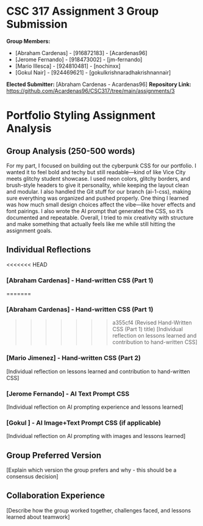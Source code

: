 # CSC 317 Assignment 3 Group Submission

**Group Members:**
- [Abraham Cardenas] - [916872183] - [Acardenas96]
- [Jerome Fernando] - [918473002] - [jm-fernando]
- [Mario Illesca] - [924810481] - [nochinxx]
- [Gokul Nair] - [924469621] - [gokulkrishnaradhakrishnannair]

**Elected Submitter:** [Abraham Cardenas - Acardenas96]
**Repository Link:** https://github.com/Acardenas96/CSC317/tree/main/assignments/3

# Portfolio Styling Assignment Analysis

## Group Analysis (250-500 words)
For my part, I focused on building out the cyberpunk CSS for our portfolio. I wanted it to feel bold and techy but still readable—kind of like Vice City meets glitchy student showcase. I used neon colors, glitchy borders, and brush-style headers to give it personality, while keeping the layout clean and modular. I also handled the Git stuff for our branch (ai-1-css), making sure everything was organized and pushed properly. One thing I learned was how much small design choices affect the vibe—like hover effects and font pairings. I also wrote the AI prompt that generated the CSS, so it’s documented and repeatable. Overall, I tried to mix creativity with structure and make something that actually feels like me while still hitting the assignment goals.


## Individual Reflections

<<<<<<< HEAD
### [Abraham Cardenas] - Hand-written CSS (Part 1)
=======
### [Abraham Cardenas] - Hand-written CSS (Part 1) 
>>>>>>> a355cf4 (Revised Hand-Written CSS (Part 1) title)
[Individual reflection on lessons learned and contribution to hand-written CSS]

### [Mario Jimenez] - Hand-written CSS (Part 2)
[Individual reflection on lessons learned and contribution to hand-written CSS]

### [Jerome Fernando] - AI Text Prompt CSS
[Individual reflection on AI prompting experience and lessons learned]

### [Gokul ] - AI Image+Text Prompt CSS (if applicable)
[Individual reflection on AI prompting with images and lessons learned]

## Group Preferred Version
[Explain which version the group prefers and why - this should be a consensus decision]

## Collaboration Experience
[Describe how the group worked together, challenges faced, and lessons learned about teamwork]